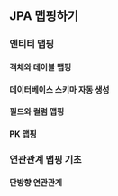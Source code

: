 ## JPA 맵핑하기

### 엔티티 맵핑

#### 객체와 테이블 맵핑

#### 데이터베이스 스키마 자동 생성

#### 필드와 컬럼 맵핑

#### PK 맵핑

### 연관관계 맵핑 기초

#### 단방향 연관관계

